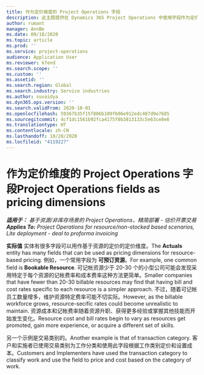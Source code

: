```yaml
---
title: 作为定价维度的 Project Operations 字段
description: 此主题提供在 Dynamics 365 Project Operations 中使用字段作为定价维度的信息。
author: rumant
manager: AnnBe
ms.date: 09/18/2020
ms.topic: article
ms.prod: ''
ms.service: project-operations
audience: Application User
ms.reviewer: kfend
ms.search.scope: ''
ms.custom: ''
ms.assetid: ''
ms.search.region: Global
ms.search.industry: Service industries
ms.author: suvaidya
ms.dyn365.ops.version: ''
ms.search.validFrom: 2020-10-01
ms.openlocfilehash: 59367b35f15f806b109f606e912edc487d9e7685
ms.sourcegitcommit: 4cf1dc1561b92fca4175f0b3813133c5e63ce8e6
ms.translationtype: HT
ms.contentlocale: zh-CN
ms.lasthandoff: 10/28/2020
ms.locfileid: "4119227"
---
```

# <a name="project-operations-fields-as-pricing-dimensions"></a><span data-ttu-id="7c5c0-103">作为定价维度的 Project Operations 字段</span><span class="sxs-lookup"><span data-stu-id="7c5c0-103">Project Operations fields as pricing dimensions</span></span>

<span data-ttu-id="7c5c0-104">_**适用于：** 基于资源/非库存场景的 Project Operations，精简部署 - 估价开票交易_</span><span class="sxs-lookup"><span data-stu-id="7c5c0-104">_**Applies To:** Project Operations for resource/non-stocked based scenarios, Lite deployment - deal to proforma invoicing_</span></span>

<span data-ttu-id="7c5c0-105">**实际值** 实体有很多字段可以用作基于资源的定价的定价维度。</span><span class="sxs-lookup"><span data-stu-id="7c5c0-105">The **Actuals** entity has many fields that can be used as pricing dimensions for resource-based pricing.</span></span> <span data-ttu-id="7c5c0-106">例如，一个常用字段为 **可预订资源**。</span><span class="sxs-lookup"><span data-stu-id="7c5c0-106">For example, one common field is **Bookable Resource**.</span></span> <span data-ttu-id="7c5c0-107">可记帐资源少于 20-30 个的小型公司可能会发现采用特定于每个资源的记帐费率和成本费率这种方法更简单。</span><span class="sxs-lookup"><span data-stu-id="7c5c0-107">Smaller companies that have fewer than 20-30 billable resources may find that having bill and cost rates specific to each resource is a simpler approach.</span></span> <span data-ttu-id="7c5c0-108">不过，随着可记帐员工数量增多，维护资源特定费率可能不切实际。</span><span class="sxs-lookup"><span data-stu-id="7c5c0-108">However, as the billable workforce grows, resource-secific rates could become unrealistic to maintain.</span></span> <span data-ttu-id="7c5c0-109">资源成本和记帐费率随着资源升职、获得更多经验或掌握其他技能而开始发生变化。</span><span class="sxs-lookup"><span data-stu-id="7c5c0-109">Resource cost and bill rates begin to vary as resources get promoted, gain more experience, or acquire a different set of skills.</span></span> 

<span data-ttu-id="7c5c0-110">另一个示例是交易类别的。</span><span class="sxs-lookup"><span data-stu-id="7c5c0-110">Another example is that of transaction category.</span></span> <span data-ttu-id="7c5c0-111">客户和实施者已使用交易类别为工作分类和使用此字段根据工作类别定价和设置成本。</span><span class="sxs-lookup"><span data-stu-id="7c5c0-111">Customers and Implementers have used the transaction category to classify work and use the field to price and cost based on the category of work.</span></span>

